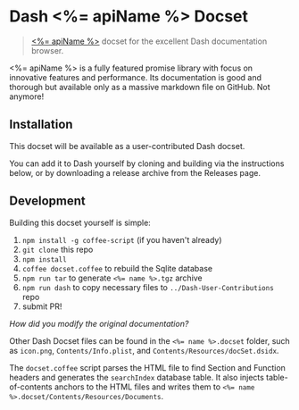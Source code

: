 # Dash <%= apiName %> Docset

> [<%= apiName %>](https://github.com/petkaantonov/bluebird) docset for the excellent Dash documentation browser.

<%= apiName %> is a fully featured promise library with focus on innovative features and performance. Its documentation is good and thorough but available only as a massive markdown file on GitHub. Not anymore!

## Installation
This docset will be available as a user-contributed Dash docset.

You can add it to Dash yourself by cloning and building via the instructions below, or by downloading a release archive from the Releases page.

## Development
Building this docset yourself is simple:

1. `npm install -g coffee-script` (if you haven't already)
2. `git clone` this repo
3. `npm install`
4. `coffee docset.coffee` to rebuild the Sqlite database
5. `npm run tar` to generate `<%= name %>.tgz` archive
6. `npm run dash` to copy necessary files to `../Dash-User-Contributions` repo
7. submit PR!

*How did you modify the original documentation?*

Other Dash Docset files can be found in the `<%= name %>.docset` folder, such as `icon.png`, `Contents/Info.plist`, and `Contents/Resources/docSet.dsidx`.

The `docset.coffee` script parses the HTML file to find Section and Function headers and generates the `searchIndex` database table. It also injects table-of-contents anchors to the HTML files and writes them to `<%= name %>.docset/Contents/Resources/Documents`.
